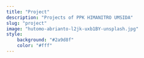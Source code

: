 ```yaml
---
title: "Project"
description: "Projects of PPK HIMANITRO UMSIDA"
slug: "project"
image: "hutomo-abrianto-l2jk-uxb1BY-unsplash.jpg"
style:
    background: "#2a9d8f"
    color: "#fff"
---
```

